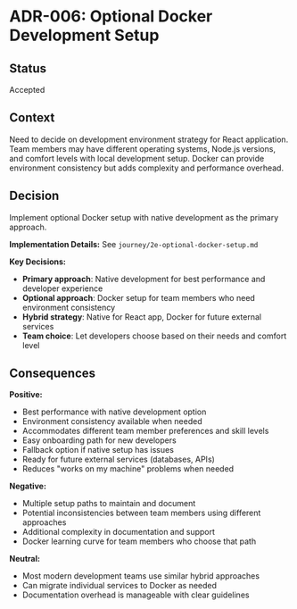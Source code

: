 # ADR-006: Optional Docker Development Setup

## Status
Accepted

## Context
Need to decide on development environment strategy for React application. Team members may have different operating systems, Node.js versions, and comfort levels with local development setup. Docker can provide environment consistency but adds complexity and performance overhead.

## Decision
Implement optional Docker setup with native development as the primary approach.

**Implementation Details:** See `journey/2e-optional-docker-setup.md`

**Key Decisions:**
- **Primary approach**: Native development for best performance and developer experience
- **Optional approach**: Docker setup for team members who need environment consistency
- **Hybrid strategy**: Native for React app, Docker for future external services
- **Team choice**: Let developers choose based on their needs and comfort level

## Consequences

**Positive:**
- Best performance with native development option
- Environment consistency available when needed
- Accommodates different team member preferences and skill levels
- Easy onboarding path for new developers
- Fallback option if native setup has issues
- Ready for future external services (databases, APIs)
- Reduces "works on my machine" problems when needed

**Negative:**
- Multiple setup paths to maintain and document
- Potential inconsistencies between team members using different approaches
- Additional complexity in documentation and support
- Docker learning curve for team members who choose that path

**Neutral:**
- Most modern development teams use similar hybrid approaches
- Can migrate individual services to Docker as needed
- Documentation overhead is manageable with clear guidelines